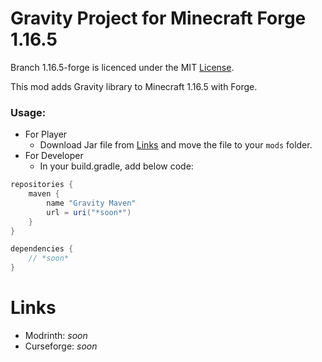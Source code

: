 # Gravity Project for Minecraft Forge 1.16.5

Branch 1.16.5-forge is licenced under the MIT [License](LICENSE).

This mod adds Gravity library to Minecraft 1.16.5 with Forge.

### Usage:
- For Player 
  - Download Jar file from [Links](Links) and move the file to your `mods` folder.
- For Developer
  - In your build.gradle, add below code:
```groovy
repositories {
    maven {
        name "Gravity Maven"
        url = uri("*soon*")
    }
}

dependencies {
    // *soon*
}
```

# Links
- Modrinth: *soon*
- Curseforge: *soon*

